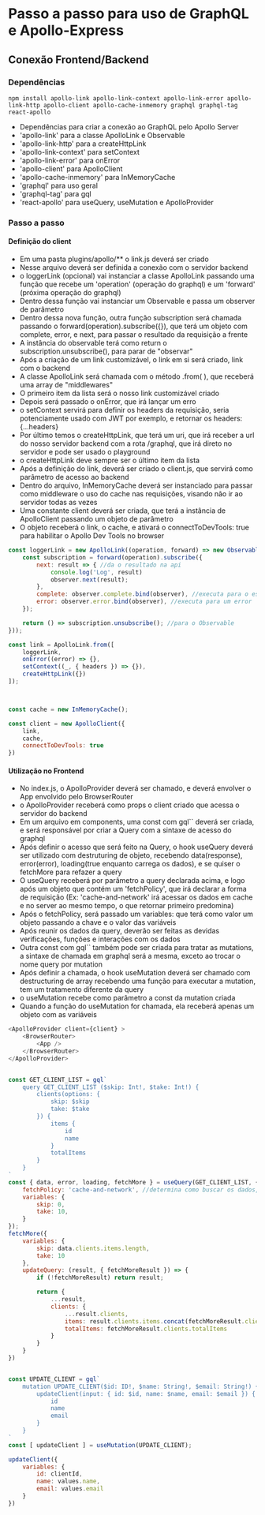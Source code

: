 # Passo a passo para uso de GraphQL e Apollo-Express

## **Conexão Frontend/Backend**
### **Dependências**
```console
npm install apollo-link apollo-link-context apollo-link-error apollo-link-http apollo-client apollo-cache-inmemory graphql graphql-tag react-apollo
```
- Dependências para criar a conexão ao GraphQL pelo Apollo Server
- 'apollo-link' para a classe ApolloLink e Observable
- 'apollo-link-http' para a createHttpLink
- 'apollo-link-context' para setContext
- 'apollo-link-error' para onError
- 'apollo-client' para ApolloClient
- 'apollo-cache-inmemory' para InMemoryCache
- 'graphql' para uso geral
- 'graphql-tag' para gql
- 'react-apollo' para useQuery, useMutation e ApolloProvider



### **Passo a passo**
#### Definição do client
- Em uma pasta plugins/apollo/** o link.js deverá ser criado
- Nesse arquivo deverá ser definida a conexão com o servidor backend
- o loggerLink (opcional) vai instanciar a classe ApolloLink passando uma função que recebe um 'operation' (operação do graphql) e um 'forward' (próxima operação do graphql)
- Dentro dessa função vai instanciar um Observable e passa um observer de parâmetro
- Dentro dessa nova função, outra função subscription será chamada passando o forward(operation).subscribe({}), que terá um objeto com complete, error, e next, para passar o resultado da requisição a frente
- A instância do observable terá como return o subscription.unsubscribe(), para parar de "observar"
- Após a criação de um link customizável, o link em si será criado, link com o backend
- A classe ApolloLink será chamada com o método .from( ), que receberá uma array de "middlewares"
- O primeiro item da lista será o nosso link customizável criado
- Depois será passado o onError, que irá lançar um erro
- o setContext servirá para definir os headers da requisição, seria potenciamente usado com JWT por exemplo, e retornar os headers: {...headers}
- Por último temos o createHttpLink, que terá um uri, que irá receber a url do nosso servidor backend com a rota /graphql, que irá direto no servidor e pode ser usado o playground
- o createHttpLink deve sempre ser o último item da lista
- Após a definição do link, deverá ser criado o client.js, que servirá como parâmetro de acesso ao backend
- Dentro do arquivo, InMemoryCache deverá ser instanciado para passar como middleware o uso do cache nas requisições, visando não ir ao servidor todas as vezes
- Uma constante client deverá ser criada, que terá a instância de ApolloClient passando um objeto de parâmetro
- O objeto receberá o link, o cache, e ativará o connectToDevTools: true para habilitar o Apollo Dev Tools no browser

```js
const loggerLink = new ApolloLink((operation, forward) => new Observable(observer => {
    const subscription = forward(operation).subscribe({
        next: result => { //da o resultado na api
            console.log('Log', result)
            observer.next(result);
        },
        complete: observer.complete.bind(observer), //executa para o estado de complete
        error: observer.error.bind(observer), //executa para um error
    });

    return () => subscription.unsubscribe(); //para o Observable
}));

const link = ApolloLink.from([
    loggerLink,
    onError((error) => {},
    setContext((_, { headers }) => {}),
    createHttpLink({})
]);



const cache = new InMemoryCache();

const client = new ApolloClient({
    link,
    cache,
    connectToDevTools: true
})
```

#### Utilização no Frontend
- No index.js, o ApolloProvider deverá ser chamado, e deverá envolver o App envolvido pelo BrowserRouter
- o ApolloProvider receberá como props o client criado que acessa o servidor do backend
- Em um arquivo em components, uma const com gql`` deverá ser criada, e será responsável por criar a Query com a sintaxe de acesso do graphql
- Após definir o acesso que será feito na Query, o hook useQuery deverá ser utilizado com destruturing de objeto, recebendo data(response), error(error), loading(true enquanto carrega os dados), e se quiser o fetchMore para refazer a query
- O useQuery receberá por parâmetro a query declarada acima, e logo após um objeto que contém um 'fetchPolicy', que irá declarar a forma de requisição (Ex: 'cache-and-network' irá acessar os dados em cache e no server ao mesmo tempo, o que retornar primeiro predomina)
- Após o fetchPolicy, será passado um variables: que terá como valor um objeto passando a chave e o valor das variáveis
- Após reunir os dados da query, deverão ser feitas as devidas verificações, funções e interações com os dados
- Outra const com gql`` também pode ser criada para tratar as mutations, a sintaxe de chamada em graphql será a mesma, exceto ao trocar o nome query por mutation
- Após definir a chamada, o hook useMutation deverá ser chamado com destructuring de array recebendo uma função para executar a mutation, tem um tratamento diferente da query
- o useMutation recebe como parâmetro a const da mutation criada
- Quando a função do useMutation for chamada, ela receberá apenas um objeto com as variáveis 

```js
<ApolloProvider client={client} >
    <BrowserRouter>
        <App />
    </BrowserRouter>
</ApolloProvider>


const GET_CLIENT_LIST = gql`
    query GET_CLIENT_LIST ($skip: Int!, $take: Int!) {
        clients(options: {
            skip: $skip
            take: $take
        }) {
            items {
                id
                name
            }
            totalItems
        }
    }
`
const { data, error, loading, fetchMore } = useQuery(GET_CLIENT_LIST, {
    fetchPolicy: 'cache-and-network', //determina como buscar os dados, busca da cache e do network ao mesmo tempo
    variables: {
        skip: 0,
        take: 10,
    }
});
fetchMore({
    variables: {
        skip: data.clients.items.length,
        take: 10
    },
    updateQuery: (result, { fetchMoreResult }) => {
        if (!fetchMoreResult) return result;

        return {
            ...result,
            clients: {
                ...result.clients,
                items: result.clients.items.concat(fetchMoreResult.clients.items),
                totalItems: fetchMoreResult.clients.totalItems
            }
        }
    }
})


const UPDATE_CLIENT = gql`
    mutation UPDATE_CLIENT($id: ID!, $name: String!, $email: String!) {
        updateClient(input: { id: $id, name: $name, email: $email }) {
            id
            name
            email
        }
    }
`
const [ updateClient ] = useMutation(UPDATE_CLIENT);

updateClient({
    variables: {
        id: clientId,
        name: values.name,
        email: values.email
    }
})
```